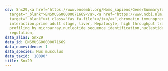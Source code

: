 ```yaml
---
csv: Snx29,<a href="https://www.ensembl.org/Homo_sapiens/Gene/Summary?db=core;g=ENSMUSG00000071669"
  target="_blank">ENSMUSG00000071669</a>,<a href="https://www.ncbi.nlm.nih.gov/pubmed/23834426"
  target="_blank"><i class="fas fa-file"></i></a>",chromatin immunoprecipitation assay,direct
  interaction,prime adult stage, liver, Hepatocyte, high throughput transcription
  profiling by microarray,nucleotide sequence identification,nucleotide sequence identification,transcriptional
  regulation,
data_alias: Snx29
data_id: ENSMUSG00000071669
data_numevidence: 1
data_species: Mus musculus
data_taxid: '10090'
title: Snx29
---
```

